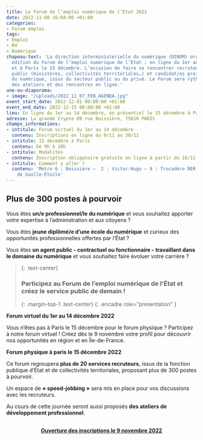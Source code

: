 ```yaml
---
title: Le Forum de l’emploi numérique de l’État 2022
date: 2022-11-08 16:04:00 +01:00
categories:
- Forum emploi
tags:
- Emploi
- RH
- Numérique
chapeau-text: 'La direction interministérielle du numérique (DINUM) organise la 6e
  édition du Forum de l’emploi numérique de l’État : en ligne du 1er au 14 décembre
  et à Paris le 15 décembre. L’occasion de faire se rencontrer recruteurs du secteur
  public (ministères, collectivités territoriales…) et candidat/es professionnel/les
  du numérique, issus du secteur public ou du privé. Le Forum sera rythmé par un jobdating,
  des ateliers et des rencontres en ligne.'
une-ou-diaporama:
- image: "/uploads/2022_11_07_FEN_AGENDA.jpg"
event_start_date: 2022-12-01 00:00:00 +01:00
event_end_date: 2022-12-15 00:00:00 +01:00
lieu: En ligne du 1er au 14 décembre, en présentiel le 15 décembre à Paris
adresse: La grande Crypte 69 rue Boissière, 75016 PARIS
champs_informations:
- intitule: Forum virtuel du 1er au 14 décembre
  contenu: Inscriptions en ligne du 9/11 au 30/11
- intitule: 15 décembre à Paris
  contenu: De 9h à 18h
- intitule: Modalités
  contenu: Inscription obligatoire gratuite en ligne à partir du 16/11
- intitule: Comment y aller ?
  contenu: 'Métro 6 : Boissière –  2 : Victor-Hugo – 9 : Trocadéro RER A : Charles
    de Gaulle-Étoile'
---
```


## Plus de 300 postes à pourvoir

Vous êtes **un/e professionnel/le du numérique** et vous souhaitez apporter votre expertise à l’administration et aux citoyens ?

Vous êtes **jeune diplômé/e d’une école du numérique** et curieux des opportunités professionnelles offertes par l’État ?

Vous êtes **un agent public - contractuel ou fonctionnaire - travaillant dans le domaine du numérique** et vous souhaitez faire évoluer votre carrière ?


> {: .text-center}
>
> ### **Participez au Forum de l’emploi numérique de l’État et créez le service public de demain !**
>
> {: .margin-top-1 .text-center}
{: .encadre role="presentation" }

**Forum virtuel du 1er au 14 décembre 2022**

Vous n’êtes pas à Paris le 15 décembre pour le forum physique ? Participez à notre forum virtuel ! Créez dès le 9 novembre votre profil pour découvrir nos opportunités en région et en Île-de-France. 

**Forum physique à paris le 15 décembre 2022**

Ce forum regroupera **plus de 20 services recruteurs**, issus de la fonction publique d’État et de collectivités territoriales, proposant plus de 300 postes à pourvoir.

Un espace de **« speed-jobbing »** sera mis en place pour vos discussions avec les recruteurs. 

Au cours de cette journée seront aussi proposés **des ateliers de développement professionnel**.

<div align="center" style="margin-top: 30px"><b><a href="https://app.seekube.com/forum-de-lemploi-tech-de-letat-2022" title="Ouverture des inscriptions le 9 novembre 2022 - Lien externe">Ouverture des inscriptions le 9 novembre 2022</a></b></div>